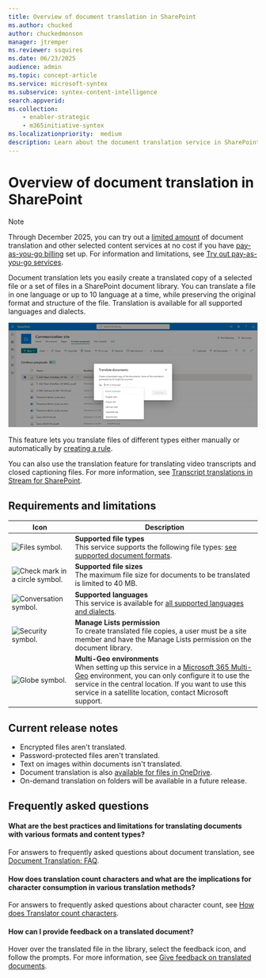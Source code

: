 ```yaml
---
title: Overview of document translation in SharePoint
ms.author: chucked
author: chuckedmonson
manager: jtremper
ms.reviewer: ssquires
ms.date: 06/23/2025
audience: admin
ms.topic: concept-article
ms.service: microsoft-syntex
ms.subservice: syntex-content-intelligence
search.appverid: 
ms.collection: 
    - enabler-strategic
    - m365initiative-syntex
ms.localizationpriority:  medium
description: Learn about the document translation service in SharePoint.
---
```


# Overview of document translation in SharePoint

> [!NOTE]
> Through December 2025, you can try out a [limited amount](promo-syntex.md#monthly-included-capacity) of document translation and other selected content services at no cost if you have [pay-as-you-go billing](syntex-azure-billing.md) set up. For information and limitations, see [Try out pay-as-you-go services](promo-syntex.md).

Document translation lets you easily create a translated copy of a selected file or a set of files in a SharePoint document library. You can translate a file in one language or up to 10 language at a time, while preserving the original format and structure of the file. Translation is available for all supported languages and dialects.

![Screenshot showing a document library with translated documents.](../media/content-understanding/translation-sample-library.png)

This feature lets you translate files of different types either manually or automatically by [creating a rule](content-processing-translate.md).

You can also use the translation feature for translating video transcripts and closed captioning files. For more information, see [Transcript translations in Stream for SharePoint](https://support.microsoft.com/office/microsoft-syntex-pay-as-you-go-transcript-translations-in-stream-for-sharepoint-2e34ad1b-e213-47ed-a806-5cc0d88751de).

## Requirements and limitations

| Icon          | Description   |
| ------------- | ------------- |
| ![Files symbol.](/office/media/icons/files-blue.png)   | **Supported file types** <br>This service supports the following file types: [see supported document formats](/azure/ai-services/translator/document-translation/overview#batch-supported-document-formats).  |
| ![Check mark in a circle symbol.](/office/media/icons/success-blue.png)  | **Supported file sizes** <br>The maximum file size for documents to be translated is limited to 40 MB. |
| ![Conversation symbol.](/office/media/icons/chat-room-conversation-blue.png)  | **Supported languages** <br>This service is available for [all supported languages and dialects](/azure/ai-services/translator/language-support?source=recommendations#translation). |
| ![Security symbol.](/office/media/icons/security-blue.png)  | **Manage Lists permission** <br>To create translated file copies, a user must be a site member and have the Manage Lists permission on the document library. |
| ![Globe symbol.](/office/media/icons/globe-internet.png)  | **Multi-Geo environments** <br>When setting up this service in a [Microsoft 365 Multi-Geo](/microsoft-365/enterprise/microsoft-365-multi-geo) environment, you can only configure it to use the service in the central location. If you want to use this service in a satellite location, contact Microsoft support. |

<!---
| ![Files symbol.](/office/media/icons/files-blue.png)  | **Supported file types** <br>This service supports the following file types: .csv, .docx, .htm, .html, .markdown, .md, .msg, .pdf, .pptx, .txt, and .xlsx. <br>For older file types like .doc, .odp, .ods, .rtf, .ppt, and .xls, the translated copy is created in the modern equivalent formats: .docx, .pptx, or .xlsx. <br>SharePoint site pages aren't supported at this time. |
--->

## Current release notes

- Encrypted files aren't translated.
- Password-protected files aren't translated.
- Text on images within documents isn't translated.
- Document translation is also [available for files in OneDrive](/sharepoint/onedrive-document-translation).
- On-demand translation on folders will be available in a future release.

## Frequently asked questions

#### What are the best practices and limitations for translating documents with various formats and content types?

For answers to frequently asked questions about document translation, see [Document Translation: FAQ](/azure/ai-services/translator/document-translation/faq#document-translation-faq).


#### How does translation count characters and what are the implications for character consumption in various translation methods?

For answers to frequently asked questions about character count, see [How does Translator count characters](/azure/ai-services/translator/translator-faq#how-does-translator-count-characters).


#### How can I provide feedback on a translated document?

Hover over the translated file in the library, select the feedback icon, and follow the prompts. For more information, see [Give feedback on translated documents](translation.md#give-feedback-on-translated-documents).
